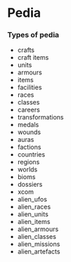 

# Pedia

### Types of pedia

- crafts
- craft items
- units
- armours
- items
- facilities
- races
- classes
- careers
- transformations
- medals
- wounds
- auras
- factions
- countries
- regions
- worlds
- bioms
- dossiers
- xcom
- alien_ufos
- alien_races
- alien_units
- alien_items
- alien_armours
- alien_classes
- alien_missions
- alien_artefacts